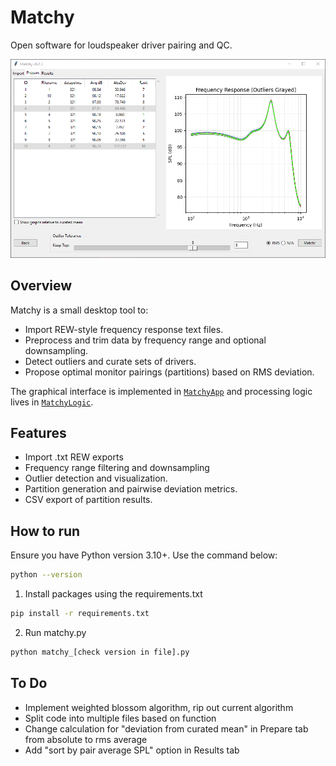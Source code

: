 # Matchy

Open software for loudspeaker driver pairing and QC.

![Prepare Tab](images/Prepare%20tab.png "Prepare Tab")

## Overview

Matchy is a small desktop tool to:
- Import REW-style frequency response text files.
- Preprocess and trim data by frequency range and optional downsampling.
- Detect outliers and curate sets of drivers.
- Propose optimal monitor pairings (partitions) based on RMS deviation.

The graphical interface is implemented in [`MatchyApp`](matchy_ui.py) and processing logic lives in [`MatchyLogic`](matchy_logic.py).

## Features

- Import .txt REW exports
- Frequency range filtering and downsampling
- Outlier detection and visualization.
- Partition generation and pairwise deviation metrics.
- CSV export of partition results.

## How to run
Ensure you have Python version 3.10+. Use the command below:
```sh
python --version
```

1. Install packages using the requirements.txt
```sh
pip install -r requirements.txt
```
2. Run matchy.py
```sh
python matchy_[check version in file].py
```

## To Do

- Implement weighted blossom algorithm, rip out current algorithm
- Split code into multiple files based on function
- Change calculation for "deviation from curated mean" in Prepare tab from absolute to rms average
- Add "sort by pair average SPL" option in Results tab